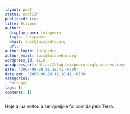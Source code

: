 ```yaml
---
layout: post
status: publish
published: true
title: Eclipse
author:
  display_name: luispedro
  login: luispedro
  email: luis@luispedro.org
  url: ''
author_login: luispedro
author_email: luis@luispedro.org
wordpress_id: 1119
wordpress_url: http://blog.luispedro.org/posts/eclipse
date: '2007-08-28 11:18:41 -0700'
date_gmt: '2007-08-28 11:18:41 -0700'
categories:
- Portugal
tags: []
comments: []
---
```

<p>Hoje a lua voltou a ser queijo e foi comida pela Terra.</p>
